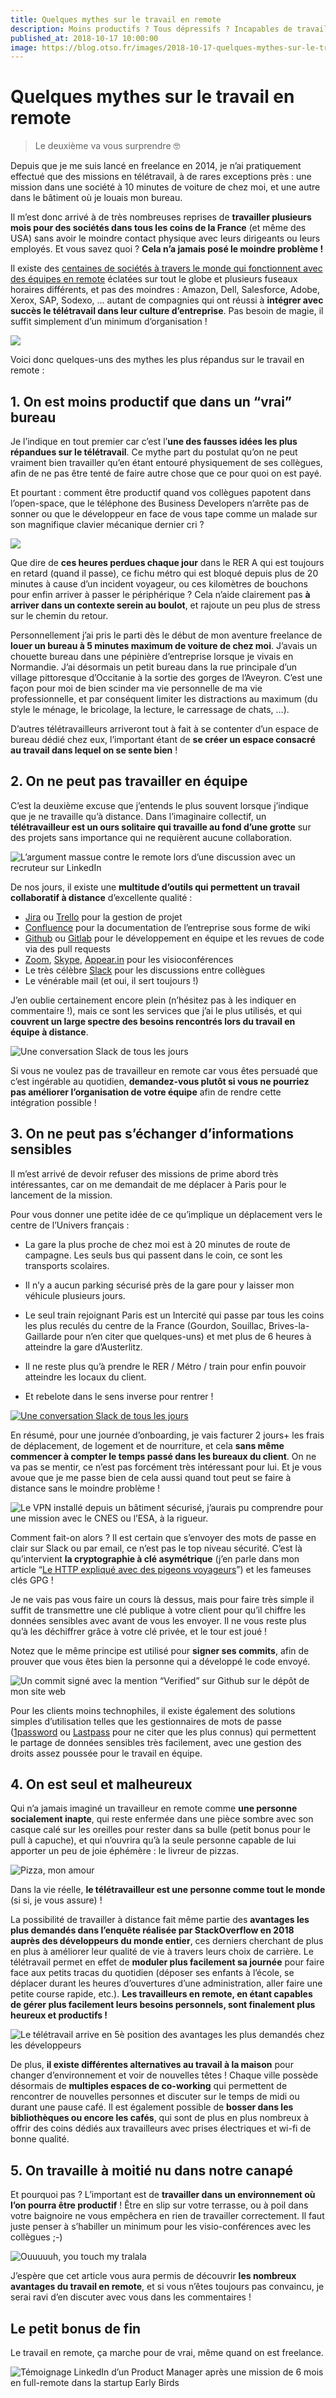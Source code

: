 ```yaml
---
title: Quelques mythes sur le travail en remote
description: Moins productifs ? Tous dépressifs ? Incapables de travailler en équipe ? Debunkons ces idées reçues !
published_at: 2018-10-17 10:00:00
image: https://blog.otso.fr/images/2018-10-17-quelques-mythes-sur-le-travail-en-remote/rangement-magique.gif
---
```


# Quelques mythes sur le travail en remote

> Le deuxième va vous surprendre 🤓

Depuis que je me suis lancé en freelance en 2014, je n’ai pratiquement effectué que des missions en télétravail, à de rares exceptions près : une mission dans une société à 10 minutes de voiture de chez moi, et une autre dans le bâtiment où je louais mon bureau.

Il m’est donc arrivé à de très nombreuses reprises de **travailler plusieurs mois pour des sociétés dans tous les coins de la France** (et même des USA) sans avoir le moindre contact physique avec leurs dirigeants ou leurs employés. Et vous savez quoi ? **Cela n’a jamais posé le moindre problème !**

Il existe des [centaines de sociétés à travers le monde qui fonctionnent avec des équipes en remote](https://www.flexjobs.com/blog/post/100-top-companies-with-remote-jobs-in-2018) éclatées sur tout le globe et plusieurs fuseaux horaires différents, et pas des moindres : Amazon, Dell, Salesforce, Adobe, Xerox, SAP, Sodexo, ... autant de compagnies qui ont réussi à **intégrer avec succès le télétravail dans leur culture d’entreprise**. Pas besoin de magie, il suffit simplement d’un minimum d’organisation !

![](images/2018-10-17-quelques-mythes-sur-le-travail-en-remote/rangement-magique.gif)

Voici donc quelques-uns des mythes les plus répandus sur le travail en remote :

## 1. On est moins productif que dans un “vrai” bureau

Je l’indique en tout premier car c’est l’**une des fausses idées les plus répandues sur le télétravail**. Ce mythe part du postulat qu’on ne peut vraiment bien travailler qu’en étant entouré physiquement de ses collègues, afin de ne pas être tenté de faire autre chose que ce pour quoi on est payé.

Et pourtant : comment être productif quand vos collègues papotent dans l’open-space, que le téléphone des Business Developers n’arrête pas de sonner ou que le développeur en face de vous tape comme un malade sur son magnifique clavier mécanique dernier cri ?

![](images/2018-10-17-quelques-mythes-sur-le-travail-en-remote/taper-clavier-violent.gif)

Que dire de **ces heures perdues chaque jour** dans le RER A qui est toujours en retard (quand il passe), ce fichu métro qui est bloqué depuis plus de 20 minutes à cause d’un incident voyageur, ou ces kilomètres de bouchons pour enfin arriver à passer le périphérique ? Cela n’aide clairement pas **à arriver dans un contexte serein au boulot**, et rajoute un peu plus de stress sur le chemin du retour.

Personnellement j’ai pris le parti dès le début de mon aventure freelance de **louer un bureau à 5 minutes maximum de voiture de chez moi**. J’avais un chouette bureau dans une pépinière d’entreprise lorsque je vivais en Normandie. J’ai désormais un petit bureau dans la rue principale d’un village pittoresque d’Occitanie à la sortie des gorges de l’Aveyron. C’est une façon pour moi de bien scinder ma vie personnelle de ma vie professionnelle, et par conséquent limiter les distractions au maximum (du style le ménage, le bricolage, la lecture, le carressage de chats, …).

D’autres télétravailleurs arriveront tout à fait à se contenter d’un espace de bureau dédié chez eux, l’important étant de **se créer un espace consacré au travail dans lequel on se sente bien** !

## 2. On ne peut pas travailler en équipe

C’est la deuxième excuse que j’entends le plus souvent lorsque j’indique que je ne travaille qu’à distance. Dans l’imaginaire collectif, un **télétravailleur est un ours solitaire qui travaille au fond d’une grotte** sur des projets sans importance qui ne requièrent aucune collaboration.

![L’argument massue contre le remote lors d’une discussion avec un recruteur sur LinkedIn](images/2018-10-17-quelques-mythes-sur-le-travail-en-remote/linkedin-pas-de-remote.png)

De nos jours, il existe une **multitude d’outils qui permettent un travail collaboratif à distance** d’excellente qualité :

- [Jira](https://www.atlassian.com/software/jira) ou [Trello](https://trello.com/) pour la gestion de projet
- [Confluence](https://www.atlassian.com/software/confluence) pour la documentation de l’entreprise sous forme de wiki
- [Github](https://github.com/) ou [Gitlab](https://about.gitlab.com/) pour le développement en équipe et les revues de code via des pull requests
- [Zoom](https://zoom.us/), [Skype](https://www.skype.com/en/), [Appear.in](https://appear.in/) pour les visioconférences
- Le très célèbre [Slack](https://slack.com/intl/fr-fr/) pour les discussions entre collègues
- Le vénérable mail (et oui, il sert toujours !)

J’en oublie certainement encore plein (n’hésitez pas à les indiquer en commentaire !), mais ce sont les services que j’ai le plus utilisés, et qui **couvrent un large spectre des besoins rencontrés lors du travail en équipe à distance**.

![Une conversation Slack de tous les jours](images/2018-10-17-quelques-mythes-sur-le-travail-en-remote/conversation-slack.png)

Si vous ne voulez pas de travailleur en remote car vous êtes persuadé que c’est ingérable au quotidien, **demandez-vous plutôt si vous ne pourriez pas améliorer l’organisation de votre équipe** afin de rendre cette intégration possible !

## 3. On ne peut pas s’échanger d’informations sensibles

Il m’est arrivé de devoir refuser des missions de prime abord très intéressantes, car on me demandait de me déplacer à Paris pour le lancement de la mission.

Pour vous donner une petite idée de ce qu’implique un déplacement vers le centre de l’Univers français :

- La gare la plus proche de chez moi est à 20 minutes de route de campagne. Les seuls bus qui passent dans le coin, ce sont les transports scolaires.

- Il n’y a aucun parking sécurisé près de la gare pour y laisser mon véhicule plusieurs jours.

- Le seul train rejoignant Paris est un Intercité qui passe par tous les coins les plus reculés du centre de la France (Gourdon, Souillac, Brives-la-Gaillarde pour n’en citer que quelques-uns) et met plus de 6 heures à atteindre la gare d’Austerlitz.

- Il ne reste plus qu’à prendre le RER / Métro / train pour enfin pouvoir atteindre les locaux du client.

- Et rebelote dans le sens inverse pour rentrer !

[![Une conversation Slack de tous les jours](images/2018-10-17-quelques-mythes-sur-le-travail-en-remote/500-hundred-miles.jpg)](https://www.youtube.com/watch?v=tbNlMtqrYS0)

En résumé, pour une journée d’onboarding, je vais facturer 2 jours+ les frais de déplacement, de logement et de nourriture, et cela **sans même commencer à compter le temps passé dans les bureaux du client**. On ne va pas se mentir, ce n’est pas forcément très intéressant pour lui. Et je vous avoue que je me passe bien de cela aussi quand tout peut se faire à distance sans le moindre problème !

![Le VPN installé depuis un bâtiment sécurisé, j’aurais pu comprendre pour une mission avec le CNES ou l’ESA, à la rigueur.](images/2018-10-17-quelques-mythes-sur-le-travail-en-remote/linkedin-contraintes-vpn.png)

Comment fait-on alors ? Il est certain que s’envoyer des mots de passe en clair sur Slack ou par email, ce n’est pas le top niveau sécurité. C’est là qu’intervient **la cryptographie à clé asymétrique** (j’en parle dans mon article “[Le HTTP expliqué avec des pigeons voyageurs](https://blog.otso.fr/2018-07-27-le-https-explique-avec-des-pigeons-voyageurs.html)”) et les fameuses clés GPG !

Je ne vais pas vous faire un cours là dessus, mais pour faire très simple il suffit de transmettre une clé publique à votre client pour qu’il chiffre les données sensibles avec avant de vous les envoyer. Il ne vous reste plus qu’à les déchiffrer grâce à votre clé privée, et le tour est joué !

Notez que le même principe est utilisé pour **signer ses commits**, afin de prouver que vous êtes bien la personne qui a développé le code envoyé.

![Un commit signé avec la mention “Verified” sur Github sur le dépôt de mon site web](images/2018-10-17-quelques-mythes-sur-le-travail-en-remote/github-css-commit.png)

Pour les clients moins technophiles, il existe également des solutions simples d’utilisation telles que les gestionnaires de mots de passe ([1password](https://1password.com/) ou [Lastpass](https://www.lastpass.com/) pour ne citer que les plus connus) qui permettent le partage de données sensibles très facilement, avec une gestion des droits assez poussée pour le travail en équipe.

## 4. On est seul et malheureux

Qui n’a jamais imaginé un travailleur en remote comme **une personne socialement inapte**, qui reste enfermée dans une pièce sombre avec son casque calé sur les oreilles pour rester dans sa bulle (petit bonus pour le pull à capuche), et qui n’ouvrira qu’à la seule personne capable de lui apporter un peu de joie éphémère : le livreur de pizzas.

![Pizza, mon amour](images/2018-10-17-quelques-mythes-sur-le-travail-en-remote/pizza-lover.gif)

Dans la vie réelle, **le télétravailleur est une personne comme tout le monde** (si si, je vous assure) !

La possibilité de travailler à distance fait même partie des **avantages les plus demandés dans l’enquête réalisée par StackOverflow en 2018 auprès des développeurs du monde entier**, ces derniers cherchant de plus en plus à améliorer leur qualité de vie à travers leurs choix de carrière. Le télétravail permet en effet de **moduler plus facilement sa journée** pour faire face aux petits tracas du quotidien (déposer ses enfants à l’école, se déplacer durant les heures d’ouvertures d’une administration, aller faire une petite course rapide, etc.). **Les travailleurs en remote, en étant capables de gérer plus facilement leurs besoins personnels, sont finalement plus heureux et productifs !**

![Le télétravail arrive en 5è position des avantages les plus demandés chez les développeurs](images/2018-10-17-quelques-mythes-sur-le-travail-en-remote/sondage-developpeurs-stackoverflow.png)

De plus, **il existe différentes alternatives au travail à la maison** pour changer d’environnement et voir de nouvelles têtes ! Chaque ville possède désormais de **multiples espaces de co-working** qui permettent de rencontrer de nouvelles personnes et discuter sur le temps de midi ou durant une pause café. Il est également possible de **bosser dans les bibliothèques ou encore les cafés**, qui sont de plus en plus nombreux à offrir des coins dédiés aux travailleurs avec prises électriques et wi-fi de bonne qualité.

## 5. On travaille à moitié nu dans notre canapé

Et pourquoi pas ? L’important est de **travailler dans un environnement où l’on pourra être productif** ! Être en slip sur votre terrasse, ou à poil dans votre baignoire ne vous empêchera en rien de travailler correctement. Il faut juste penser à s’habiller un minimum pour les visio-conférences avec les collègues ;-)

![Ouuuuuh, you touch my tralala](images/2018-10-17-quelques-mythes-sur-le-travail-en-remote/homme-nu-lit.gif)

J’espère que cet article vous aura permis de découvrir **les nombreux avantages du travail en remote**, et si vous n’êtes toujours pas convaincu, je serai ravi d’en discuter avec vous dans les commentaires !

## Le petit bonus de fin

Le travail en remote, ça marche pour de vrai, même quand on est freelance.

![Témoignage LinkedIn d’un Product Manager après une mission de 6 mois en full-remote dans la startup Early Birds](images/2018-10-17-quelques-mythes-sur-le-travail-en-remote/linkedin-temoignage.png)
